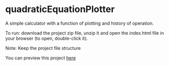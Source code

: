 # quadraticEquationPlotter
A simple calculator with a function of plotting and history of operation.


To run: download the project zip file, unzip it and open the index.html file in your browser (to open, double-click it).


Note: Keep the project file structure


You can preview this project [here](https://fipie.github.io/quadraticEquationPlotter/)
